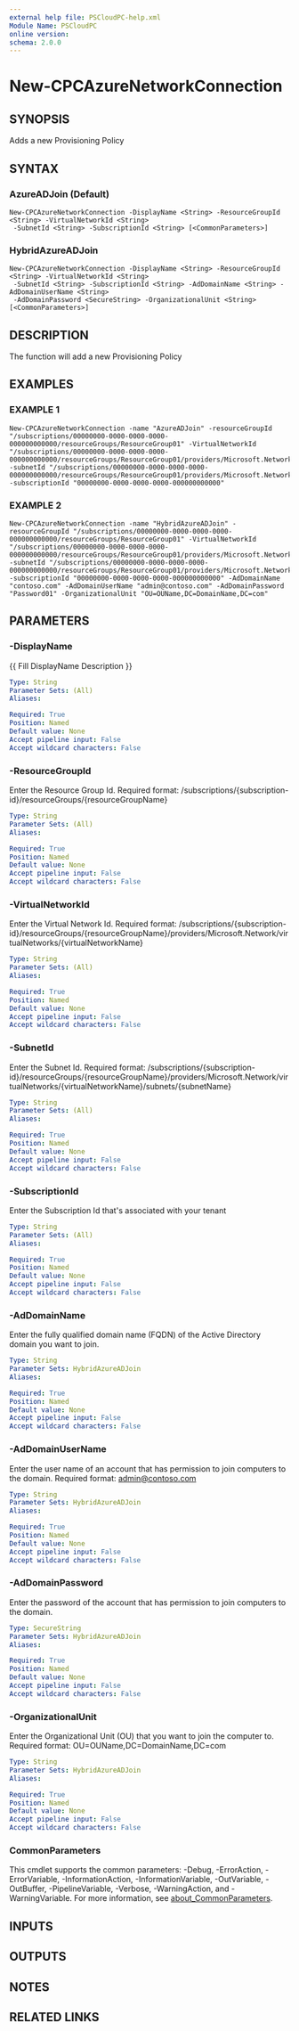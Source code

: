```yaml
---
external help file: PSCloudPC-help.xml
Module Name: PSCloudPC
online version:
schema: 2.0.0
---
```


# New-CPCAzureNetworkConnection

## SYNOPSIS
Adds a new Provisioning Policy

## SYNTAX

### AzureADJoin (Default)
```
New-CPCAzureNetworkConnection -DisplayName <String> -ResourceGroupId <String> -VirtualNetworkId <String>
 -SubnetId <String> -SubscriptionId <String> [<CommonParameters>]
```

### HybridAzureADJoin
```
New-CPCAzureNetworkConnection -DisplayName <String> -ResourceGroupId <String> -VirtualNetworkId <String>
 -SubnetId <String> -SubscriptionId <String> -AdDomainName <String> -AdDomainUserName <String>
 -AdDomainPassword <SecureString> -OrganizationalUnit <String> [<CommonParameters>]
```

## DESCRIPTION
The function will add a new Provisioning Policy

## EXAMPLES

### EXAMPLE 1
```
New-CPCAzureNetworkConnection -name "AzureADJoin" -resourceGroupId "/subscriptions/00000000-0000-0000-0000-000000000000/resourceGroups/ResourceGroup01" -VirtualNetworkId "/subscriptions/00000000-0000-0000-0000-000000000000/resourceGroups/ResourceGroup01/providers/Microsoft.Network/virtualNetworks/VirtualNetwork01" -subnetId "/subscriptions/00000000-0000-0000-0000-000000000000/resourceGroups/ResourceGroup01/providers/Microsoft.Network/virtualNetworks/VirtualNetwork01/subnets/Subnet01" -subscriptionId "00000000-0000-0000-0000-000000000000"
```

### EXAMPLE 2
```
New-CPCAzureNetworkConnection -name "HybridAzureADJoin" -resourceGroupId "/subscriptions/00000000-0000-0000-0000-000000000000/resourceGroups/ResourceGroup01" -VirtualNetworkId "/subscriptions/00000000-0000-0000-0000-000000000000/resourceGroups/ResourceGroup01/providers/Microsoft.Network/virtualNetworks/VirtualNetwork01" -subnetId "/subscriptions/00000000-0000-0000-0000-000000000000/resourceGroups/ResourceGroup01/providers/Microsoft.Network/virtualNetworks/VirtualNetwork01/subnets/Subnet01" -subscriptionId "00000000-0000-0000-0000-000000000000" -AdDomainName "contoso.com" -AdDomainUserName "admin@contoso.com" -AdDomainPassword "Password01" -OrganizationalUnit "OU=OUName,DC=DomainName,DC=com"
```

## PARAMETERS

### -DisplayName
{{ Fill DisplayName Description }}

```yaml
Type: String
Parameter Sets: (All)
Aliases:

Required: True
Position: Named
Default value: None
Accept pipeline input: False
Accept wildcard characters: False
```

### -ResourceGroupId
Enter the Resource Group Id.
Required format: /subscriptions/{subscription-id}/resourceGroups/{resourceGroupName}

```yaml
Type: String
Parameter Sets: (All)
Aliases:

Required: True
Position: Named
Default value: None
Accept pipeline input: False
Accept wildcard characters: False
```

### -VirtualNetworkId
Enter the Virtual Network Id.
Required format: /subscriptions/{subscription-id}/resourceGroups/{resourceGroupName}/providers/Microsoft.Network/virtualNetworks/{virtualNetworkName}

```yaml
Type: String
Parameter Sets: (All)
Aliases:

Required: True
Position: Named
Default value: None
Accept pipeline input: False
Accept wildcard characters: False
```

### -SubnetId
Enter the Subnet Id.
Required format: /subscriptions/{subscription-id}/resourceGroups/{resourceGroupName}/providers/Microsoft.Network/virtualNetworks/{virtualNetworkName}/subnets/{subnetName}

```yaml
Type: String
Parameter Sets: (All)
Aliases:

Required: True
Position: Named
Default value: None
Accept pipeline input: False
Accept wildcard characters: False
```

### -SubscriptionId
Enter the Subscription Id that's associated with your tenant

```yaml
Type: String
Parameter Sets: (All)
Aliases:

Required: True
Position: Named
Default value: None
Accept pipeline input: False
Accept wildcard characters: False
```

### -AdDomainName
Enter the fully qualified domain name (FQDN) of the Active Directory domain you want to join.

```yaml
Type: String
Parameter Sets: HybridAzureADJoin
Aliases:

Required: True
Position: Named
Default value: None
Accept pipeline input: False
Accept wildcard characters: False
```

### -AdDomainUserName
Enter the user name of an account that has permission to join computers to the domain.
Required format: admin@contoso.com

```yaml
Type: String
Parameter Sets: HybridAzureADJoin
Aliases:

Required: True
Position: Named
Default value: None
Accept pipeline input: False
Accept wildcard characters: False
```

### -AdDomainPassword
Enter the password of the account that has permission to join computers to the domain.

```yaml
Type: SecureString
Parameter Sets: HybridAzureADJoin
Aliases:

Required: True
Position: Named
Default value: None
Accept pipeline input: False
Accept wildcard characters: False
```

### -OrganizationalUnit
Enter the Organizational Unit (OU) that you want to join the computer to.
Required format: OU=OUName,DC=DomainName,DC=com

```yaml
Type: String
Parameter Sets: HybridAzureADJoin
Aliases:

Required: True
Position: Named
Default value: None
Accept pipeline input: False
Accept wildcard characters: False
```

### CommonParameters
This cmdlet supports the common parameters: -Debug, -ErrorAction, -ErrorVariable, -InformationAction, -InformationVariable, -OutVariable, -OutBuffer, -PipelineVariable, -Verbose, -WarningAction, and -WarningVariable. For more information, see [about_CommonParameters](http://go.microsoft.com/fwlink/?LinkID=113216).

## INPUTS

## OUTPUTS

## NOTES

## RELATED LINKS
